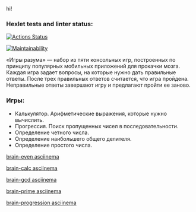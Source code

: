 hi!

### Hexlet tests and linter status:

[![Actions Status](https://github.com/alllenk1/frontend-project-44/actions/workflows/hexlet-check.yml/badge.svg)](https://github.com/alllenk1/frontend-project-44/actions)

[![Maintainability](https://api.codeclimate.com/v1/badges/c4b3ea3a3cbac318b560/maintainability)](https://codeclimate.com/github/alllenk1/frontend-project-44/maintainability)

«Игры разума» — набор из пяти консольных игр, построенных по принципу популярных мобильных приложений для прокачки мозга. Каждая игра задает вопросы, на которые нужно дать правильные ответы. После трех правильных ответов считается, что игра пройдена. Неправильные ответы завершают игру и предлагают пройти ее заново. 

### Игры:

- Калькулятор. Арифметические выражения, которые нужно вычислить.
- Прогрессия. Поиск пропущенных чисел в последовательности.
- Определение четного числа.
- Определение наибольшего общего делителя.
- Определение простого числа.

[brain-even asciinema](https://asciinema.org/a/K5zrOEfB9QsjDi6dxTw0IxAEo)

[brain-calc asciinema](https://asciinema.org/a/GL6ZhaWSUgtYsDzi2mE6e1SsJ)

[brain-gcd asciinema](https://asciinema.org/a/ITeTkB5tC5xy1i6LYCPkPcief)

[brain-prime asciinema](https://asciinema.org/a/sdCu4FECmjxy7YnkTVNWohugH)

[brain-progression asciinema](https://asciinema.org/a/XL4VBrK6wjGZa8DXrqP6S3pdP)
